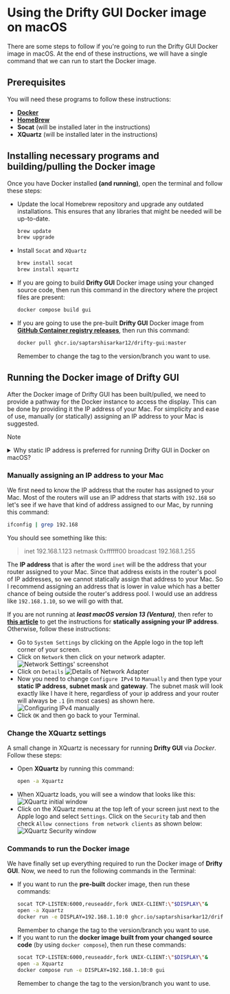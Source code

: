 # Using the Drifty GUI Docker image on macOS

There are some steps to follow if you're going to run the Drifty GUI Docker image in macOS. At the end of these instructions, we will have a single command that we can run to start the Docker image.

## Prerequisites

You will need these programs to follow these instructions:
- [**Docker**](https://docs.docker.com/desktop/install/mac-install)
- [**HomeBrew**](https://brew.sh/)
- **Socat** (will be installed later in the instructions)
- **XQuartz** (will be installed later in the instructions)

## Installing necessary programs and building/pulling the Docker image

Once you have Docker installed **(and running)**, open the terminal and follow these steps:

- Update the local Homebrew repository and upgrade any outdated installations. This ensures that any libraries that might be needed will be up-to-date.
    ```bash
    brew update
    brew upgrade
    ```
- Install `Socat` and `XQuartz`
    ```bash
    brew install socat
    brew install xquartz
    ```
- If you are going to build **Drifty GUI** Docker image using your changed source code, then run this command in the directory where the project files are present:
    ```bash
    docker compose build gui
    ```
- If you are going to use the pre-built **Drifty GUI** Docker image from [**GitHub Container registry releases**](https://ghcr.io/saptarshisarkar12/drifty-gui), then run this command:
    ```bash
    docker pull ghcr.io/saptarshisarkar12/drifty-gui:master
    ```
  Remember to change the tag to the version/branch you want to use.

## Running the Docker image of Drifty GUI

After the Docker image of Drifty GUI has been built/pulled, we need to provide a pathway for the Docker instance to access the display. This can be done by providing it the IP address of your Mac. For simplicity and ease of use, manually (or statically) assigning an IP address to your Mac is suggested.

> [!NOTE]
> <details>
> <summary>
> Why static IP address is preferred for running Drifty GUI in Docker on macOS?
> </summary>
> Now that the image is built/pulled, we need to talk about how the GUI itself is going to be shown on your desktop. The only real relevant issue here pertains to your local IP address assigned to your network interface card on your Mac. You see, in a Linux environment (which macOS is modeled after), programs that run in the Terminal do not have direct access to your graphical environment (Graphical User Interface), so we are going to have to provide the Docker instance with a pathway to access the GUI and that has to be done by telling it what your local IP address is.
>  
> On most home networks, the typical setup is to have a router where your computer is connected to the LAN (Local Area network) side of the router either via Wi-Fi or an Ethernet cable. And most people just make that connection, find that they can access the Internet and don't look back.
>
> We, however, need to look back...
>
> Routers use a service called DHCP (Dynamic Host Control Protocol) which uses a reserved pool of IP addresses. If any device connects to your network and when it is set up to use DHCP (which is always the default), it will send out a broadcast packet onto your network asking for an IP address. Your router will see that request, then it will take out an IP address from its pool, and it will give it to your device so that your device can talk on your network, access the Internet, etc.
> 
> DHCP services are also designed to make that assigned IP address expire after some time (usually three days). In case a device that was on the network is no longer on the network, it can pull that IP address back and put it into the pool so that it doesn't run out of IP addresses. This means that it is possible your local IP address might change in a short period of time. We cannot build a command to run Drifty when your IP address is changing because docker needs to send the graphics to a known IP address.
> 
> There are usually two generic ways to refer to your local ip address in a linux or Windows environment. The first way is to simply use the word `localhost` and the second way is to use the default home IP address of `127.0.0.1`. Unfortunately, neither of those generics will work in this case, so we have to give the command the exact IP address of your Mac.
> </details>

### Manually assigning an IP address to your Mac

We first need to know the IP address that the router has assigned to your Mac. Most of the routers will use an IP address that starts with `192.168` so let's see if we have that kind of address assigned to our Mac, by running this command:
```bash
ifconfig | grep 192.168
```
You should see something like this:
> inet 192.168.1.123 netmask 0xffffff00 broadcast 192.168.1.255

The **IP address** that is after the word `inet` will be the address that your router assigned to your Mac. Since that address exists in the router's pool of IP addresses, so we cannot statically assign that address to your Mac. So I recommend assigning an address that is lower in value which has a better chance of being outside the router's address pool. I would use an address like `192.168.1.10`, so we will go with that.

If you are not running at **_least macOS version 13 (Ventura)_**, then refer to [**this article**](https://www.macinstruct.com/tutorials/how-to-set-a-static-ip-address-on-a-mac/) to get the instructions for **statically assigning your IP address**. Otherwise, follow these instructions:

- Go to `System Settings` by clicking on the Apple logo in the top left corner of your screen.
- Click on `Network` then click on your network adapter.
  ![Network Settings' screenshot](https://github.com/SaptarshiSarkar12/Drifty/assets/105960032/f0a5f45e-4467-4b49-b35f-fb068bb928b2)
- Click on `Details`
  ![Details of Network Adapter](https://github.com/SaptarshiSarkar12/Drifty/assets/105960032/21fd8165-82b7-4ef0-9ff3-996589cb1814)
- Now you need to change `Configure IPv4` to `Manually` and then type your **static IP address**, **subnet mask** and **gateway**. The subnet mask will look exactly like I have it here, regardless of your ip address and your router will always be `.1` (in most cases) as shown here.
  ![Configuring IPv4 manually](https://github.com/SaptarshiSarkar12/Drifty/assets/105960032/23cbe0aa-d744-4bee-b980-3dcc0ff38f66)
- Click `OK` and then go back to your Terminal.

### Change the XQuartz settings

A small change in XQuartz is necessary for running **Drifty GUI** via _Docker_. Follow these steps:

- Open **XQuartz** by running this command:
  ```bash
  open -a Xquartz
  ```
- When XQuartz loads, you will see a window that looks like this:
  ![XQuartz initial window](https://github.com/SaptarshiSarkar12/Drifty/assets/105960032/081ab4f4-1274-43db-8697-1a997ed42e30)
- Click on the XQuartz menu at the top left of your screen just next to the Apple logo and select `Settings`. Click on the `Security` tab and then check `Allow connections from network clients` as shown below:
  ![XQuartz Security window](https://github.com/SaptarshiSarkar12/Drifty/assets/105960032/691ee7f2-cf3e-4ac5-a00b-9a81ffa642b8)

### Commands to run the Docker image

We have finally set up everything required to run the Docker image of **Drifty GUI**. Now, we need to run the following commands in the Terminal:

- If you want to run the **pre-built** docker image, then run these commands:
  ```bash
  socat TCP-LISTEN:6000,reuseaddr,fork UNIX-CLIENT:\"$DISPLAY\"&
  open -a Xquartz
  docker run -e DISPLAY=192.168.1.10:0 ghcr.io/saptarshisarkar12/drifty-gui:master
  ```
  Remember to change the tag to the version/branch you want to use.
- If you want to run the **docker image built from your changed source code** (by using `docker compose`), then run these commands:
  ```bash
  socat TCP-LISTEN:6000,reuseaddr,fork UNIX-CLIENT:\"$DISPLAY\"&
  open -a Xquartz
  docker compose run -e DISPLAY=192.168.1.10:0 gui
  ```
  Remember to change the tag to the version/branch you want to use.

